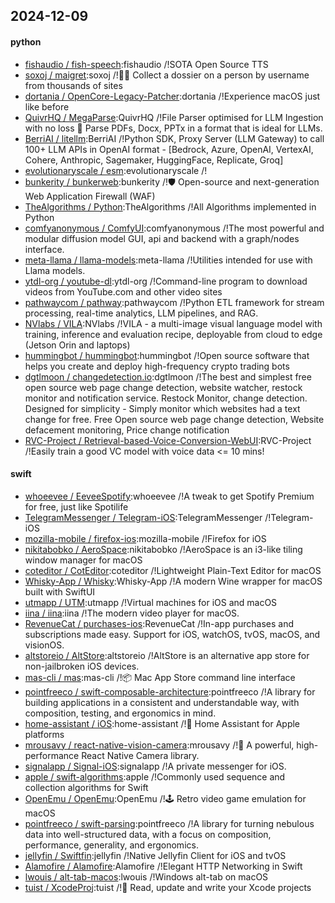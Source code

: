 ## 2024-12-09

#### python
* [fishaudio / fish-speech](https://github.com/fishaudio/fish-speech):fishaudio /!SOTA Open Source TTS
* [soxoj / maigret](https://github.com/soxoj/maigret):soxoj /!🕵️‍♂️ Collect a dossier on a person by username from thousands of sites
* [dortania / OpenCore-Legacy-Patcher](https://github.com/dortania/OpenCore-Legacy-Patcher):dortania /!Experience macOS just like before
* [QuivrHQ / MegaParse](https://github.com/QuivrHQ/MegaParse):QuivrHQ /!File Parser optimised for LLM Ingestion with no loss 🧠 Parse PDFs, Docx, PPTx in a format that is ideal for LLMs.
* [BerriAI / litellm](https://github.com/BerriAI/litellm):BerriAI /!Python SDK, Proxy Server (LLM Gateway) to call 100+ LLM APIs in OpenAI format - [Bedrock, Azure, OpenAI, VertexAI, Cohere, Anthropic, Sagemaker, HuggingFace, Replicate, Groq]
* [evolutionaryscale / esm](https://github.com/evolutionaryscale/esm):evolutionaryscale /!
* [bunkerity / bunkerweb](https://github.com/bunkerity/bunkerweb):bunkerity /!🛡️ Open-source and next-generation Web Application Firewall (WAF)
* [TheAlgorithms / Python](https://github.com/TheAlgorithms/Python):TheAlgorithms /!All Algorithms implemented in Python
* [comfyanonymous / ComfyUI](https://github.com/comfyanonymous/ComfyUI):comfyanonymous /!The most powerful and modular diffusion model GUI, api and backend with a graph/nodes interface.
* [meta-llama / llama-models](https://github.com/meta-llama/llama-models):meta-llama /!Utilities intended for use with Llama models.
* [ytdl-org / youtube-dl](https://github.com/ytdl-org/youtube-dl):ytdl-org /!Command-line program to download videos from YouTube.com and other video sites
* [pathwaycom / pathway](https://github.com/pathwaycom/pathway):pathwaycom /!Python ETL framework for stream processing, real-time analytics, LLM pipelines, and RAG.
* [NVlabs / VILA](https://github.com/NVlabs/VILA):NVlabs /!VILA - a multi-image visual language model with training, inference and evaluation recipe, deployable from cloud to edge (Jetson Orin and laptops)
* [hummingbot / hummingbot](https://github.com/hummingbot/hummingbot):hummingbot /!Open source software that helps you create and deploy high-frequency crypto trading bots
* [dgtlmoon / changedetection.io](https://github.com/dgtlmoon/changedetection.io):dgtlmoon /!The best and simplest free open source web page change detection, website watcher, restock monitor and notification service. Restock Monitor, change detection. Designed for simplicity - Simply monitor which websites had a text change for free. Free Open source web page change detection, Website defacement monitoring, Price change notification
* [RVC-Project / Retrieval-based-Voice-Conversion-WebUI](https://github.com/RVC-Project/Retrieval-based-Voice-Conversion-WebUI):RVC-Project /!Easily train a good VC model with voice data <= 10 mins!

#### swift
* [whoeevee / EeveeSpotify](https://github.com/whoeevee/EeveeSpotify):whoeevee /!A tweak to get Spotify Premium for free, just like Spotilife
* [TelegramMessenger / Telegram-iOS](https://github.com/TelegramMessenger/Telegram-iOS):TelegramMessenger /!Telegram-iOS
* [mozilla-mobile / firefox-ios](https://github.com/mozilla-mobile/firefox-ios):mozilla-mobile /!Firefox for iOS
* [nikitabobko / AeroSpace](https://github.com/nikitabobko/AeroSpace):nikitabobko /!AeroSpace is an i3-like tiling window manager for macOS
* [coteditor / CotEditor](https://github.com/coteditor/CotEditor):coteditor /!Lightweight Plain-Text Editor for macOS
* [Whisky-App / Whisky](https://github.com/Whisky-App/Whisky):Whisky-App /!A modern Wine wrapper for macOS built with SwiftUI
* [utmapp / UTM](https://github.com/utmapp/UTM):utmapp /!Virtual machines for iOS and macOS
* [iina / iina](https://github.com/iina/iina):iina /!The modern video player for macOS.
* [RevenueCat / purchases-ios](https://github.com/RevenueCat/purchases-ios):RevenueCat /!In-app purchases and subscriptions made easy. Support for iOS, watchOS, tvOS, macOS, and visionOS.
* [altstoreio / AltStore](https://github.com/altstoreio/AltStore):altstoreio /!AltStore is an alternative app store for non-jailbroken iOS devices.
* [mas-cli / mas](https://github.com/mas-cli/mas):mas-cli /!📦 Mac App Store command line interface
* [pointfreeco / swift-composable-architecture](https://github.com/pointfreeco/swift-composable-architecture):pointfreeco /!A library for building applications in a consistent and understandable way, with composition, testing, and ergonomics in mind.
* [home-assistant / iOS](https://github.com/home-assistant/iOS):home-assistant /!📱 Home Assistant for Apple platforms
* [mrousavy / react-native-vision-camera](https://github.com/mrousavy/react-native-vision-camera):mrousavy /!📸 A powerful, high-performance React Native Camera library.
* [signalapp / Signal-iOS](https://github.com/signalapp/Signal-iOS):signalapp /!A private messenger for iOS.
* [apple / swift-algorithms](https://github.com/apple/swift-algorithms):apple /!Commonly used sequence and collection algorithms for Swift
* [OpenEmu / OpenEmu](https://github.com/OpenEmu/OpenEmu):OpenEmu /!🕹 Retro video game emulation for macOS
* [pointfreeco / swift-parsing](https://github.com/pointfreeco/swift-parsing):pointfreeco /!A library for turning nebulous data into well-structured data, with a focus on composition, performance, generality, and ergonomics.
* [jellyfin / Swiftfin](https://github.com/jellyfin/Swiftfin):jellyfin /!Native Jellyfin Client for iOS and tvOS
* [Alamofire / Alamofire](https://github.com/Alamofire/Alamofire):Alamofire /!Elegant HTTP Networking in Swift
* [lwouis / alt-tab-macos](https://github.com/lwouis/alt-tab-macos):lwouis /!Windows alt-tab on macOS
* [tuist / XcodeProj](https://github.com/tuist/XcodeProj):tuist /!📝 Read, update and write your Xcode projects
